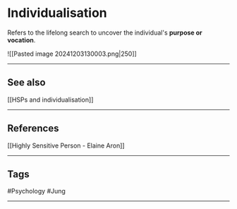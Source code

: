 # Individualisation

Refers to the lifelong search to uncover the individual's **purpose or vocation**.

![[Pasted image 20241203130003.png|250]]

---
## See also

[[HSPs and individualisation]]

---
## References

[[Highly Sensitive Person - Elaine Aron]]

---
## Tags

#Psychology #Jung

---

